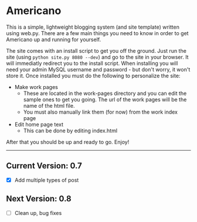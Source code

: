 Americano
===================
This is a simple, lightweight blogging system (and site template) written using web.py.  There are a few main things you need to know in order to get Americano up and running for yourself.

The site comes with an install script to get you off the ground.  Just run the site (using `python site.py 8080 --dev`) and go to the site in your browser.  It will immediatly redirect you to the install script.  When installing you will need your admin MySQL username and password - but don't worry, it won't store it.  Once installed you must do the following to personalize the site:
- Make work pages
	- These are located in the work-pages directory and you can edit the sample ones to get you going.  The url of the work pages will be the name of the html file.
	- You must also manually link them (for now) from the work index page
- Edit home page text
	- This can be done by editing index.html

After that you should be up and ready to go.  Enjoy!

- - -


Current Version: 0.7
----------------------

- [x] Add multiple types of post

Next Version: 0.8
-----------------

- [ ] Clean up, bug fixes
	
